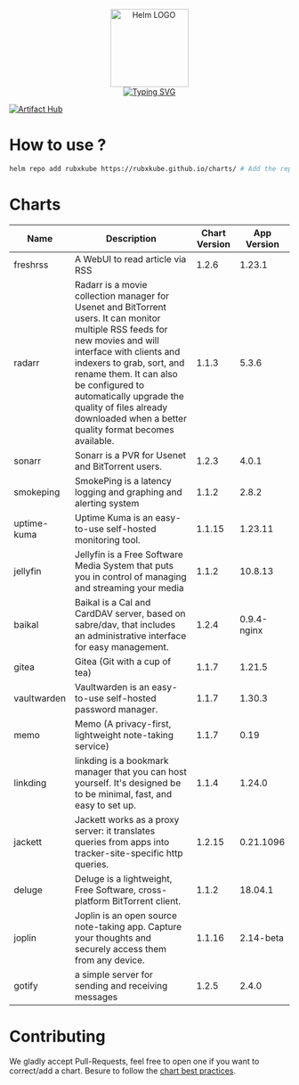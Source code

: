 <p align="center">
    <img src="https://helm.sh/img/helm.svg" width="140px" alt="Helm LOGO"/>
    <br>
    <a href="https://rubxkube.github.io/charts/"><img src="https://readme-typing-svg.herokuapp.com?font=Fira+Code&pause=1000&color=0F1689&background=FFFFFF00&center=true&vCenter=true&width=435&lines=QJOLY's+Chart+Repository;rubxkube.github.io%2Fhelm-charts;+Feel+free+to+contribute" alt="Typing SVG" /></a>
</p>

[![Artifact Hub](https://img.shields.io/endpoint?url=https://artifacthub.io/badge/repository/rubxkube)](https://artifacthub.io/packages/search?repo=rubxkube)

# How to use ? 

```bash
helm repo add rubxkube https://rubxkube.github.io/charts/ # Add the repo to your helm
```

# Charts

| Name  | Description | Chart Version | App Version |
|-------|-------------|---------------|-------------|
| freshrss | A WebUI to read article via RSS | 1.2.6 | 1.23.1 |
| radarr | Radarr is a movie collection manager for Usenet and BitTorrent users. It can monitor multiple RSS feeds for new movies and will interface with clients and indexers to grab, sort, and rename them. It can also be configured to automatically upgrade the quality of files already downloaded when a better quality format becomes available. | 1.1.3 | 5.3.6 |
| sonarr | Sonarr is a PVR for Usenet and BitTorrent users. | 1.2.3 | 4.0.1 |
| smokeping | SmokePing is a latency logging and graphing and alerting system | 1.1.2 | 2.8.2 |
| uptime-kuma | Uptime Kuma is an easy-to-use self-hosted monitoring tool. | 1.1.15 | 1.23.11 |
| jellyfin | Jellyfin is a Free Software Media System that puts you in control of managing and streaming your media | 1.1.2 | 10.8.13 |
| baikal | Baikal is a Cal and CardDAV server, based on sabre/dav, that includes an administrative interface for easy management. | 1.2.4 | 0.9.4-nginx |
| gitea | Gitea (Git with a cup of tea) | 1.1.7 | 1.21.5 |
| vaultwarden | Vaultwarden is an easy-to-use self-hosted password manager. | 1.1.7 | 1.30.3 |
| memo | Memo (A privacy-first, lightweight note-taking service) | 1.1.7 | 0.19 |
| linkding | linkding is a bookmark manager that you can host yourself. It's designed be to be minimal, fast, and easy to set up. | 1.1.4 | 1.24.0 |
| jackett | Jackett works as a proxy server: it translates queries from apps into tracker-site-specific http queries. | 1.2.15 | 0.21.1096 |
| deluge | Deluge is a lightweight, Free Software, cross-platform BitTorrent client. | 1.1.2 | 18.04.1 |
| joplin | Joplin is an open source note-taking app. Capture your thoughts and securely access them from any device. | 1.1.16 | 2.14-beta |
| gotify | a simple server for sending and receiving messages | 1.2.5 | 2.4.0 |


# Contributing 

We gladly accept Pull-Requests, feel free to open one if you want to correct/add a chart. Besure to follow the [chart best practices](https://helm.sh/docs/chart_best_practices/).
